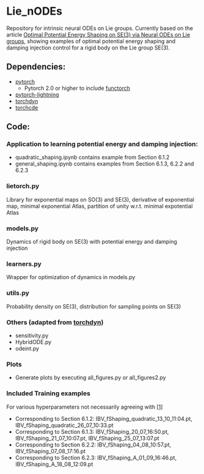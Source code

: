 # Lie_nODEs
Repository for intrinsic neural ODEs on Lie groups. Currently based on the article [Optimal Potential Energy Shaping on SE(3) via Neural ODEs on Lie groups](https://arxiv.org/abs/2401.15107), showing examples of optimal potential energy shaping and damping injection control for a rigid body on the Lie group SE(3).

## Dependencies:
- [pytorch](https://github.com/pytorch/pytorch)  
  - Pytorch 2.0 or higher to include [functorch](https://github.com/pytorch/functorch/releases)
- [pytorch-lightning](https://github.com/Lightning-AI/pytorch-lightning)
- [torchdyn](https://github.com/DiffEqML/torchdyn)
- [torchcde](https://github.com/patrick-kidger/torchcde)

## Code:

### Application to learning potential energy and damping injection:
- quadratic_shaping.ipynb contains example from Section 6.1.2 
- general_shaping.ipynb contains examples from Section 6.1.3, 6.2.2 and 6.2.3

### lietorch.py 
Library for exponential maps on SO(3) and SE(3), derivative of exponential map, minimal exponential Atlas, partition of unity w.r.t. minimal expotential Atlas

### models.py 
Dynamics of rigid body on SE(3) with potential energy and damping injection

### learners.py
Wrapper for optimization of dynamics in models.py

### utils.py
Probability density on SE(3), distribution for sampling points on SE(3)

### Others (adapted from [torchdyn](https://github.com/DiffEqML/torchdyn))
- sensitivity.py
- HybridODE.py
- odeint.py

### Plots
- Generate plots by executing all_figures.py or all_figures2.py

### Included Training examples 
For various hyperparameters not necessarily agreeing with [[1]](https://arxiv.org/abs/2401.15107)
- Corresponding to Section 6.1.2: IBV_fShaping_quadratic_13_10_11:04.pt, IBV_fShaping_quadratic_26_07_10:33.pt
- Corresponding to Section 6.1.3: IBV_fShaping_20_07_16:50.pt, IBV_fShaping_21_07_10:07.pt, IBV_fShaping_25_07_13:07.pt
- Corresponding to Section 6.2.2: IBV_fShaping_04_08_10:57.pt, IBV_fShaping_07_08_17:16.pt
- Corresponding to Section 6.2.3: IBV_fShaping_A_01_09_16:46.pt, IBV_fShaping_A_18_08_12:09.pt

